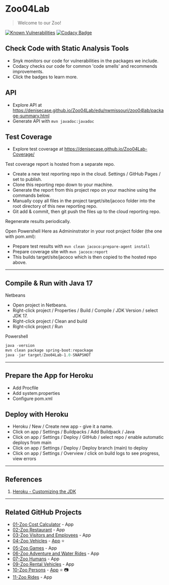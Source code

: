# Zoo04Lab

> Welcome to our Zoo! 

[![Known Vulnerabilities](https://snyk.io/test/github/denisecase/Zoo04Lab/badge.svg)](https://snyk.io/test/github/denisecase/Zoo04Lab)
[![Codacy Badge](https://app.codacy.com/project/badge/Grade/62545caa0c744a12a7f3995641b73766)](https://www.codacy.com/gh/denisecase/Zoo04Lab/dashboard?utm_source=github.com&amp;utm_medium=referral&amp;utm_content=denisecase/Zoo04Lab&amp;utm_campaign=Badge_Grade)

## Check Code with Static Analysis Tools

- Snyk monitors our code for vulnerabilities in the packages we include.
- Codacy checks our code for common 'code smells' and recommends improvements.
- Click the badges to learn more. 

## API

- Explore API at <https://denisecase.github.io/Zoo04Lab/edu/nwmissouri/zoo04lab/package-summary.html>
- Generate API with `mvn javadoc:javadoc`

## Test Coverage

- Explore test coverage at https://denisecase.github.io/Zoo04Lab-Coverage/

Test coverage report is hosted from a separate repo. 

- Create a new test reporting repo in the cloud. Settings / GitHub Pages / set to publish. 
- Clone this reporting repo down to your machine. 
- Generate the report from this project repo on your machine using the commands below. 
- Manually copy all files in the project target/site/jacoco folder into the root directory of this new reporting repo. 
- Git add & commit, then git push the files up to the cloud reporting repo. 

Regenerate results periodically.

Open Powershell Here as Admininstrator in your root project folder (the one with pom.xml):
- Prepare test results with `mvn clean jacoco:prepare-agent install`
- Prepare coverage site with `mvn jacoco:report` 
- This builds target/site/jacoco which is then copied to the hosted repo above.

-----

## Compile & Run with Java 17

Netbeans

- Open project in Netbeans.
- Right-click project / Properties / Build / Compile / JDK Version / select JDK 17.
- Right-click project / Clean and build 
- Right-click project / Run

Powershell

```Powershell
java -version
mvn clean package spring-boot:repackage
java -jar target/Zoo04Lab-1.0-SNAPSHOT
```

-----

## Prepare the App for Heroku

- Add Procfile
- Add system.properties
- Configure pom.xml

## Deploy with Heroku

- Heroku / New / Create new app - give it a name.
- Click on app / Settings / Buildpacks / Add Buildpack / Java 
- Click on app / Settings / Deploy / GitHub / select repo / enable automatic deploys from main
- Click on app / Settings / Deploy / Deploy branch (main) to deploy
- Click on app / Settings / Overview / click on build logs to see progress, view errors

-----

## References

1. [Heroku - Customizing the JDK](https://devcenter.heroku.com/articles/customizing-the-jdk)

-----

## Related GitHub Projects

- [01-Zoo Cost Calculator](https://github.com/bharathnw/ZooCostCalculator) - App
- [02-Zoo Restaurant](https://github.com/gorantla07/ZooRestaurant) - App
- [03-Zoo Visitors and Employees](https://github.com/S545232/ZooGroup03) - App
- [04-Zoo Vehicles](https://github.com/nagururehaman/ZooAppVehicle) - [App](https://zooappvehicle.herokuapp.com/) ⭐
- [05-Zoo Games](https://github.com/satheesheppalapelli/ZooGameApp) - App
- [06-Zoo Adventure and Water Rides](https://github.com/Bchamp21/ZooJestApp) - App
- [07-Zoo Humans](https://github.com/Vamsi735/squad6) - App
- [09-Zoo Rental Vehicles](https://github.com/vinay564/ZooRentalVehiclesApp) - App
- [10-Zoo Persons](https://github.com/Dierale/ZooGroup10) - [App](https://group10zoo.herokuapp.com/) ⭐ 📷
- [11-Zoo Rides](https://github.com/Hkdp-Omtri/ZooApp11) - App
